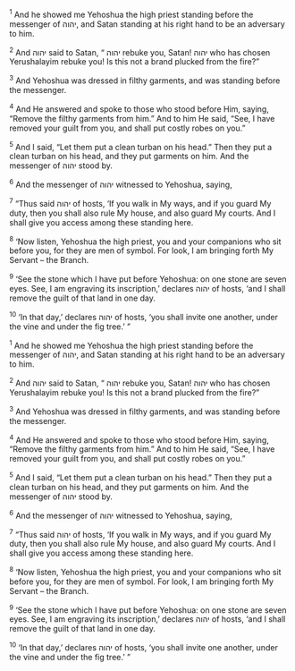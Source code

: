 <sup>1</sup> And he showed me Yehoshua the high priest standing before the messenger of יהוה, and Satan standing at his right hand to be an adversary to him.

<sup>2</sup> And יהוה said to Satan, “ יהוה rebuke you, Satan! יהוה who has chosen Yerushalayim rebuke you! Is this not a brand plucked from the fire?”

<sup>3</sup> And Yehoshua was dressed in filthy garments, and was standing before the messenger.

<sup>4</sup> And He answered and spoke to those who stood before Him, saying, “Remove the filthy garments from him.” And to him He said, “See, I have removed your guilt from you, and shall put costly robes on you.”

<sup>5</sup> And I said, “Let them put a clean turban on his head.” Then they put a clean turban on his head, and they put garments on him. And the messenger of יהוה stood by.

<sup>6</sup> And the messenger of יהוה witnessed to Yehoshua, saying,

<sup>7</sup> “Thus said יהוה of hosts, ‘If you walk in My ways, and if you guard My duty, then you shall also rule My house, and also guard My courts. And I shall give you access among these standing here.

<sup>8</sup> ‘Now listen, Yehoshua the high priest, you and your companions who sit before you, for they are men of symbol. For look, I am bringing forth My Servant – the Branch.

<sup>9</sup> ‘See the stone which I have put before Yehoshua: on one stone are seven eyes. See, I am engraving its inscription,’ declares יהוה of hosts, ‘and I shall remove the guilt of that land in one day.

<sup>10</sup> ‘In that day,’ declares יהוה of hosts, ‘you shall invite one another, under the vine and under the fig tree.’ ”

<sup>1</sup> And he showed me Yehoshua the high priest standing before the messenger of יהוה, and Satan standing at his right hand to be an adversary to him.

<sup>2</sup> And יהוה said to Satan, “ יהוה rebuke you, Satan! יהוה who has chosen Yerushalayim rebuke you! Is this not a brand plucked from the fire?”

<sup>3</sup> And Yehoshua was dressed in filthy garments, and was standing before the messenger.

<sup>4</sup> And He answered and spoke to those who stood before Him, saying, “Remove the filthy garments from him.” And to him He said, “See, I have removed your guilt from you, and shall put costly robes on you.”

<sup>5</sup> And I said, “Let them put a clean turban on his head.” Then they put a clean turban on his head, and they put garments on him. And the messenger of יהוה stood by.

<sup>6</sup> And the messenger of יהוה witnessed to Yehoshua, saying,

<sup>7</sup> “Thus said יהוה of hosts, ‘If you walk in My ways, and if you guard My duty, then you shall also rule My house, and also guard My courts. And I shall give you access among these standing here.

<sup>8</sup> ‘Now listen, Yehoshua the high priest, you and your companions who sit before you, for they are men of symbol. For look, I am bringing forth My Servant – the Branch.

<sup>9</sup> ‘See the stone which I have put before Yehoshua: on one stone are seven eyes. See, I am engraving its inscription,’ declares יהוה of hosts, ‘and I shall remove the guilt of that land in one day.

<sup>10</sup> ‘In that day,’ declares יהוה of hosts, ‘you shall invite one another, under the vine and under the fig tree.’ ”

